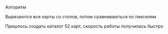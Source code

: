 
Алгоритм

Вырезаются все карты со столов, потом сравниваються по пикселям

Пришлось создать каталог 52 карт, скорость работы получилась быстро

